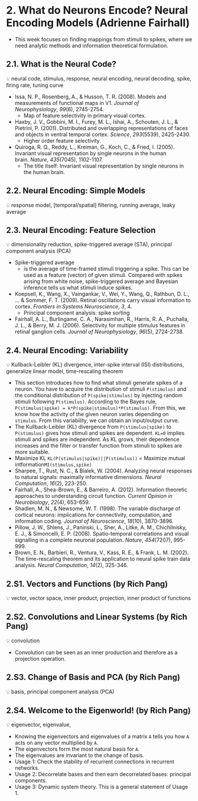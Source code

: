 # 2. What do Neurons Encode? Neural Encoding Models (Adrienne Fairhall)

- This week focuses on finding mappings from stimuli to spikes, where we need analytic methods and information theoretical formulation.

## 2.1. What is the Neural Code?

<aside>
💡 neural code, stimulus, response, neural encoding, neural decoding, spike, firing rate, tuning curve

</aside>

- Issa, N. P., Rosenberg, A., & Husson, T. R. (2008). Models and measurements of functional maps in V1. *Journal of Neurophysiology*, *99*(6), 2745-2754.
    - Map of feature selectivity in primary visual cortex.
- Haxby, J. V., Gobbini, M. I., Furey, M. L., Ishai, A., Schouten, J. L., & Pietrini, P. (2001). Distributed and overlapping representations of faces and objects in ventral temporal cortex. *Science*, *293*(5539), 2425-2430.
    - Higher order feature selectivity.
- Quiroga, R. Q., Reddy, L., Kreiman, G., Koch, C., & Fried, I. (2005). Invariant visual representation by single neurons in the human brain. *Nature*, *435*(7045), 1102-1107.
    - The title itself: Invariant visual representation by single neurons in the human brain.

## 2.2. Neural Encoding: Simple Models

<aside>
💡 response model, [temporal/spatial] filtering, running average, leaky average

</aside>

## 2.3. Neural Encoding: Feature Selection

<aside>
💡 dimensionality reduction, spike-triggered average (STA), principal component analysis (PCA)

</aside>

- Spike-triggered average
    - is the average of time-framed stimuli triggering a spike. This can be used as a feature (vector) of given stimuli. Compared with spikes arising from white noise, spike-triggered average and Bayesian inference tells us what stimuli induce spikes.
- Koepsell, K., Wang, X., Vaingankar, V., Wei, Y., Wang, Q., Rathbun, D. L., ... & Sommer, F. T. (2009). Retinal oscillations carry visual information to cortex. *Frontiers in Systems Neuroscience*, *3*, 4.
    - Principal component analysis: spike sorting
- Fairhall, A. L., Burlingame, C. A., Narasimhan, R., Harris, R. A., Puchalla, J. L., & Berry, M. J. (2006). Selectivity for multiple stimulus features in retinal ganglion cells. *Journal of Neurophysiology*, *96*(5), 2724-2738.

## 2.4. Neural Encoding: Variability

<aside>
💡 Kullback-Leibler (KL) divergence, inter-spike interval (ISI) distributions, generalize linear model, time-rescaling theorem

</aside>

- This section introduces how to find what stimuli generate spikes of a neuron. You have to acquire the distribution of stimuli `P(stimulus)` and the conditional distribution of `P(spike|stimulus)` by injecting random stimuli following `P(stimulus)`. According to the Bayes rule, `P(stimulus|spike) = k*P(spike|stimulus)*P(stimulus)`. From this, we know how the activity of the given neuron varies depending on `stimulus`. From this variability, we can obtain an input/output curve.
- The Kullback-Leibler (KL) divergence from `P(stimulus|spike)` to `P(stimulus)` gives how stimuli and spikes are dependent. `KL=0` implies stimuli and spikes are independent. As KL grows, their dependence increases and the filter or transfer function from stimuli to spikes are more suitable.
- Maximize KL `KL(P(stimulus|spike)||P(stimulus))` = Maximize mutual intformation`MI(stimulus,spike)`
- Sharpee, T., Rust, N. C., & Bialek, W. (2004). Analyzing neural responses to natural signals: maximally informative dimensions. *Neural Computation*, *16*(2), 223-250.
- Fairhall, A., Shea-Brown, E., & Barreiro, A. (2012). Information theoretic approaches to understanding circuit function. *Current Opinion in Neurobiology*, *22*(4), 653-659.
- Shadlen, M. N., & Newsome, W. T. (1998). The variable discharge of cortical neurons: implications for connectivity, computation, and information coding. *Journal of Neuroscience*, *18*(10), 3870-3896.
- Pillow, J. W., Shlens, J., Paninski, L., Sher, A., Litke, A. M., Chichilnisky, E. J., & Simoncelli, E. P. (2008). Spatio-temporal correlations and visual signalling in a complete neuronal population. *Nature*, *454*(7207), 995-999.
- Brown, E. N., Barbieri, R., Ventura, V., Kass, R. E., & Frank, L. M. (2002). The time-rescaling theorem and its application to neural spike train data analysis. *Neural Computation*, *14*(2), 325-346.

## 2.S1. Vectors and Functions (by Rich Pang)

<aside>
💡 vector, vector space, inner product, projection, inner product of functions

</aside>

## 2.S2. Convolutions and Linear Systems (by Rich Pang)

<aside>
💡 convolution

</aside>

- Convolution can be seen as an inner production and therefore as a projection operation.

## 2.S3. Change of Basis and PCA (by Rich Pang)

<aside>
💡 basis, principal component analysis (PCA)

</aside>

## 2.S4. Welcome to the Eigenworld! (by Rich Pang)

<aside>
💡 eigenvector, eigenvalue,

</aside>

- Knowing the eigenvectors and eigenvalues of a matrix `A` tells you how `A` acts on any vector multiplied by `A`.
- The eigenvectors form the most natural basis for `A`.
- The eigenvalues are invariant to the change of basis.
- Usage 1: Check the stability of recurrent connections in recurrent networks.
- Usage 2: Decorrelate bases and then earn decorrelated bases: principal components.
- Usage 3: Dynamic system theory. This is a general statement of Usage 1.
